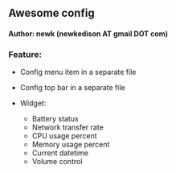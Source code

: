## Awesome config

####             Author: newk (newkedison AT gmail DOT com)

### Feature:

- Config menu item in a separate file
- Config top bar in a separate file
- Widget:

    - Battery status
    - Network transfer rate
    - CPU usage percent
    - Memory usage percent
    - Current datetime
    - Volume control



